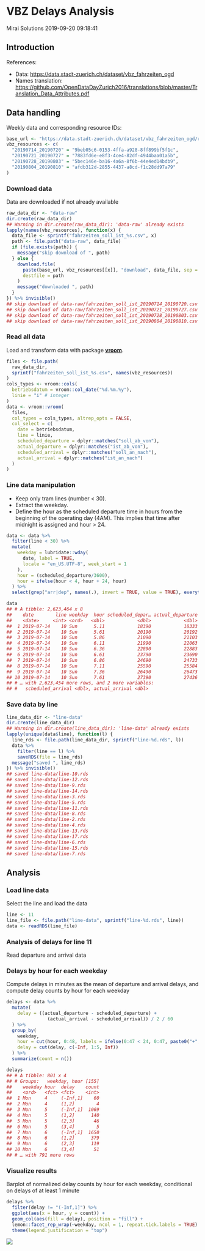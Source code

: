 VBZ Delays Analysis
================
Mirai Solutions
2019-09-20 09:18:41

## Introduction

References:

  - Data: <https://data.stadt-zuerich.ch/dataset/vbz_fahrzeiten_ogd>
  - Names translation:
    <https://github.com/OpenDataDayZurich2016/translations/blob/master/Translation_Data_Attributes.pdf>

## Data handling

Weekly data and corresponding resource
IDs:

``` r
base_url <- "https://data.stadt-zuerich.ch/dataset/vbz_fahrzeiten_ogd/resource"
vbz_resources <- c(
  "20190714_20190720" = "9beb05c6-0153-4ffa-a928-8ff899bf5f1c",
  "20190721_20190727" = "7883fd6e-e8f3-4ce4-82df-4944baa01a5b",
  "20190728_20190803" = "5bec146e-ba16-4a6a-8f6b-44e4ed14bdb9",
  "20190804_20190810" = "afdb312d-2855-4437-a8cd-f1c28dd97a79"
)
```

### Download data

Data are downloaded if not already available

``` r
raw_data_dir <- "data-raw"
dir.create(raw_data_dir)
## Warning in dir.create(raw_data_dir): 'data-raw' already exists
lapply(names(vbz_resources), function(x) {
  data_file <- sprintf("fahrzeiten_soll_ist_%s.csv", x)
  path <- file.path("data-raw", data_file)
  if (file.exists(path)) {
    message("skip download of ", path)
  } else {
    download.file(
      paste(base_url, vbz_resources[[x]], "download", data_file, sep = "/"),
      destfile = path
    )
    message("downloaded ", path)
  }
}) %>% invisible()
## skip download of data-raw/fahrzeiten_soll_ist_20190714_20190720.csv
## skip download of data-raw/fahrzeiten_soll_ist_20190721_20190727.csv
## skip download of data-raw/fahrzeiten_soll_ist_20190728_20190803.csv
## skip download of data-raw/fahrzeiten_soll_ist_20190804_20190810.csv
```

### Read all data

Load and transform data with package
[**vroom**](https://vroom.r-lib.org/).

``` r
files <- file.path(
  raw_data_dir, 
  sprintf("fahrzeiten_soll_ist_%s.csv", names(vbz_resources))            
)
cols_types <- vroom::cols(
  betriebsdatum = vroom::col_date("%d.%m.%y"),
  linie = "i" # integer
)
data <- vroom::vroom(
  files,
  col_types = cols_types, altrep_opts = FALSE,
  col_select = c(
    date = betriebsdatum,
    line = linie,
    scheduled_departure = dplyr::matches("soll_ab_von"),
    actual_departure = dplyr::matches("ist_ab_von"),
    scheduled_arrival = dplyr::matches("soll_an_nach"),
    actual_arrival = dplyr::matches("ist_an_nach")
  )
)
```

### Line data manipulation

  - Keep only tram lines (number \< 30).
  - Extract the weekday.
  - Define the hour as the scheduled departure time in hours from the
    beginning of the operating day (4AM). This implies that time after
    midnight is assigned and hour \> 24.

<!-- end list -->

``` r
data <- data %>%
  filter(line < 30) %>%
  mutate(
    weekday = lubridate::wday(
      date, label = TRUE, 
      locale = "en_US.UTF-8", week_start = 1
    ),
    hour = (scheduled_departure/3600),
    hour = ifelse(hour < 4, hour + 24, hour)
  ) %>% 
  select(grep("arr|dep", names(.), invert = TRUE, value = TRUE), everything())

data
## # A tibble: 2,623,464 x 8
##    date        line weekday  hour scheduled_depar… actual_departure
##    <date>     <int> <ord>   <dbl>            <dbl>            <dbl>
##  1 2019-07-14    10 Sun      5.11            18390            18333
##  2 2019-07-14    10 Sun      5.61            20190            20192
##  3 2019-07-14    10 Sun      5.86            21090            21103
##  4 2019-07-14    10 Sun      6.11            21990            22063
##  5 2019-07-14    10 Sun      6.36            22890            22883
##  6 2019-07-14    10 Sun      6.61            23790            23690
##  7 2019-07-14    10 Sun      6.86            24690            24733
##  8 2019-07-14    10 Sun      7.11            25590            25584
##  9 2019-07-14    10 Sun      7.36            26490            26473
## 10 2019-07-14    10 Sun      7.61            27390            27436
## # … with 2,623,454 more rows, and 2 more variables:
## #   scheduled_arrival <dbl>, actual_arrival <dbl>
```

### Save data by line

``` r
line_data_dir <- "line-data"
dir.create(line_data_dir)
## Warning in dir.create(line_data_dir): 'line-data' already exists
lapply(unique(data$line), function(l) {
  line_rds <- file.path(line_data_dir, sprintf("line-%d.rds", l))
  data %>%
    filter(line == l) %>%
    saveRDS(file = line_rds)
  message("saved ", line_rds)
}) %>% invisible()
## saved line-data/line-10.rds
## saved line-data/line-12.rds
## saved line-data/line-9.rds
## saved line-data/line-14.rds
## saved line-data/line-3.rds
## saved line-data/line-5.rds
## saved line-data/line-11.rds
## saved line-data/line-8.rds
## saved line-data/line-2.rds
## saved line-data/line-4.rds
## saved line-data/line-13.rds
## saved line-data/line-17.rds
## saved line-data/line-6.rds
## saved line-data/line-15.rds
## saved line-data/line-7.rds
```

## Analysis

### Load line data

Select the line and load the data

``` r
line <- 11
line_file <- file.path("line-data", sprintf("line-%d.rds", line))
data <- readRDS(line_file)
```

### Analysis of delays for line 11

Read departure and arrival data

### Delays by hour for each weekday

Compute delays in minutes as the mean of departure and arrival delays,
and compute delay counts by hour for each weekday

``` r
delays <- data %>%
  mutate(
    delay = ((actual_departure - scheduled_departure) +
               (actual_arrival - scheduled_arrival)) / 2 / 60
  ) %>% 
  group_by(
    weekday,
    hour = cut(hour, 0:48, labels = ifelse(0:47 < 24, 0:47, paste0("+", floor(0:47) - 24))),
    delay = cut(delay, c(-Inf, 1:5, Inf))
  ) %>% 
  summarize(count = n())

delays
## # A tibble: 801 x 4
## # Groups:   weekday, hour [155]
##    weekday hour  delay    count
##    <ord>   <fct> <fct>    <int>
##  1 Mon     4     (-Inf,1]    60
##  2 Mon     4     (1,2]        4
##  3 Mon     5     (-Inf,1]  1069
##  4 Mon     5     (1,2]      140
##  5 Mon     5     (2,3]       46
##  6 Mon     5     (3,4]        5
##  7 Mon     6     (-Inf,1]  1650
##  8 Mon     6     (1,2]      379
##  9 Mon     6     (2,3]      119
## 10 Mon     6     (3,4]       51
## # … with 791 more rows
```

### Visualize results

Barplot of normalized delay counts by hour for each weekday, conditional
on delays of at least 1 minute

``` r
delays %>% 
  filter(delay != "(-Inf,1]") %>%
  ggplot(aes(x = hour, y = count)) +
  geom_col(aes(fill = delay), position = "fill") +
  lemon::facet_rep_wrap(~weekday, ncol = 1, repeat.tick.labels = TRUE) +
  theme(legend.justification = "top")
```

![](vbz-delays-analysis_files/figure-gfm/delays-plot-1.png)<!-- -->
